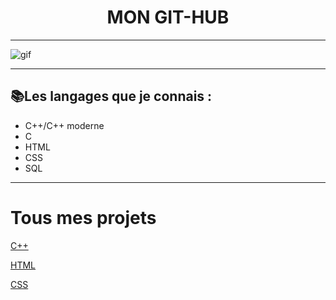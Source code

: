 <div align="center"> <h1>MON GIT-HUB</h1></div>

-----------------

 ![gif](https://cdn.hipwallpaper.com/i/93/95/cjBAWJ.gif)
 
 -----------------

## 📚Les langages que je connais :
* C++/C++ moderne<br>
* C<br>
* HTML<br>
* CSS<br>
* SQL<br>

-----------------
# Tous mes projets

[C++](https://github.com/Kuai-sama?tab=repositories&q=&type=&language=c%2B%2B)

[HTML](https://github.com/Kuai-sama?tab=repositories&q=&type=&language=c%2B%2B)

[CSS](https://github.com/Kuai-sama?tab=repositories&q=&type=&language=c%2B%2B)
